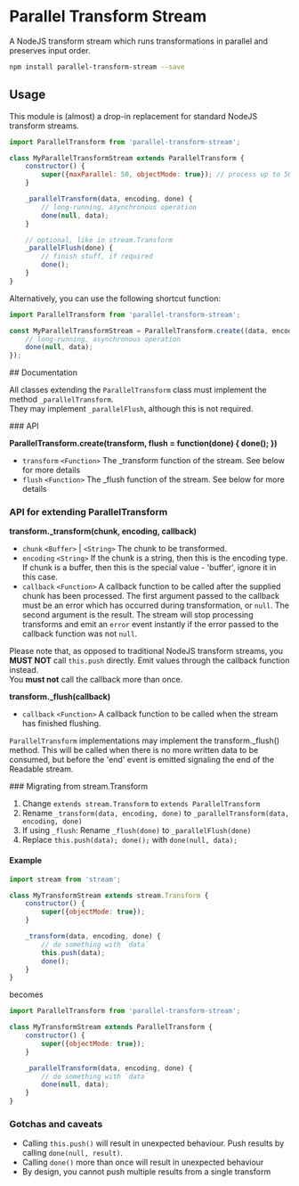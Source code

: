 # Parallel Transform Stream

A NodeJS transform stream which runs transformations in parallel and preserves input order.

```sh
npm install parallel-transform-stream --save
```

## Usage

This module is (almost) a drop-in replacement for standard NodeJS transform streams.

```js
import ParallelTransform from 'parallel-transform-stream';

class MyParallelTransformStream extends ParallelTransform {
	constructor() {
		super({maxParallel: 50, objectMode: true}); // process up to 50 transforms in parallel
	}

	_parallelTransform(data, encoding, done) {
		// long-running, asynchronous operation
		done(null, data);
	}

	// optional, like in stream.Transform
	_parallelFlush(done) {
		// finish stuff, if required
		done();
	}
}
```

Alternatively, you can use the following shortcut function:

```js
import ParallelTransform from 'parallel-transform-stream';

const MyParallelTransformStream = ParallelTransform.create((data, encoding, done) => {
	// long-running, asynchronous operation
	done(null, data);
});
```

## Documentation

All classes extending the `ParallelTransform` class must implement the method `_parallelTransform`.  
They may implement `_parallelFlush`, although this is not required.

### API

**ParallelTransform.create(transform, flush = function(done) { done(); })**

* `transform` `<Function>` The \_transform function of the stream. See below for more details
* `flush` `<Function>` The \_flush function of the stream. See below for more details

### API for extending ParallelTransform

**transform._transform(chunk, encoding, callback)**

* `chunk` `<Buffer>` | `<String>` The chunk to be transformed.
* `encoding` `<String>` If the chunk is a string, then this is the encoding type. If chunk is a buffer, then this is the special value - 'buffer', ignore it in this case.
* `callback` `<Function>` A callback function to be called after the supplied chunk has been processed. The first argument passed to the callback must be an error which has occurred during transformation, or `null`. The second argument is the result. The stream will stop processing transforms and emit an `error` event instantly if the error passed to the callback function was not `null`.

Please note that, as opposed to traditional NodeJS transform streams, you **MUST NOT** call `this.push` directly. Emit values through the callback function instead.  
You **must not** call the callback more than once.

**transform._flush(callback)**

* `callback` `<Function>` A callback function to be called when the stream has finished flushing.

`ParallelTransform` implementations may implement the transform._flush() method. This will be called when there is no more written data to be consumed, but before the 'end' event is emitted signaling the end of the Readable stream.

### Migrating from stream.Transform

1. Change `extends stream.Transform` to `extends ParallelTransform`
2. Rename `_transform(data, encoding, done)` to `_parallelTransform(data, encoding, done)`
3. If using `_flush`: Rename `_flush(done)` to `_parallelFlush(done)`
4. Replace `this.push(data); done();` with `done(null, data);`

#### Example

```js
import stream from 'stream';

class MyTransformStream extends stream.Transform {
	constructor() {
		super({objectMode: true});
	}

	_transform(data, encoding, done) {
		// do something with `data`
		this.push(data);
		done();
	}
}
```

becomes

```js
import ParallelTransform from 'parallel-transform-stream';

class MyTransformStream extends ParallelTransform {
	constructor() {
		super({objectMode: true});
	}

	_parallelTransform(data, encoding, done) {
		// do something with `data`
		done(null, data);
	}
}
```

### Gotchas and caveats

* Calling `this.push()` will result in unexpected behaviour. Push results by calling `done(null, result)`.
* Calling `done()` more than once will result in unexpected behaviour
* By design, you cannot push multiple results from a single transform
